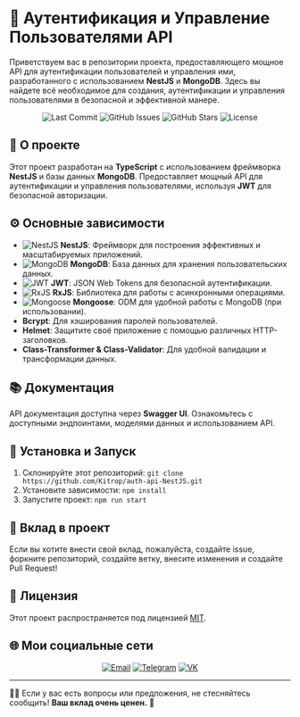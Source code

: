 # 🚀 Аутентификация и Управление Пользователями API

Приветствуем вас в репозитории проекта, предоставляющего мощное API для аутентификации пользователей и управления ими, разработанного с использованием **NestJS** и **MongoDB**. Здесь вы найдете всё необходимое для создания, аутентификации и управления пользователями в безопасной и эффективной манере.

<p align="center">
  <img src="https://img.shields.io/github/last-commit/Kitrop/auth-api-NestJS" alt="Last Commit">
  <img src="https://img.shields.io/github/issues/Kitrop/auth-api-NestJS" alt="GitHub Issues">
  <img src="https://img.shields.io/github/stars/Kitrop/auth-api-NestJS?style=social" alt="GitHub Stars">
  <img src="https://img.shields.io/github/license/Kitrop/auth-api-NestJS" alt="License">
</p>

## 🌟 О проекте

Этот проект разработан на **TypeScript** с использованием фреймворка **NestJS** и базы данных **MongoDB**. Предоставляет мощный API для аутентификации и управления пользователями, используя **JWT** для безопасной авторизации.

## ⚙️ Основные зависимости

- ![NestJS](https://img.shields.io/badge/-NestJS-E0234E?style=flat-square&logo=NestJS&logoColor=white) **NestJS**: Фреймворк для построения эффективных и масштабируемых приложений.
- ![MongoDB](https://img.shields.io/badge/-MongoDB-47A248?style=flat-square&logo=MongoDB&logoColor=white) **MongoDB**: База данных для хранения пользовательских данных.
- ![JWT](https://img.shields.io/badge/-JWT-000000?style=flat-square&logo=JSON%20Web%20Tokens&logoColor=white) **JWT**: JSON Web Tokens для безопасной аутентификации.
- ![RxJS](https://img.shields.io/badge/-RxJS-B7178C?style=flat-square&logo=ReactiveX&logoColor=white) **RxJS**: Библиотека для работы с асинхронными операциями.
- ![Mongoose](https://img.shields.io/badge/-Mongoose-880000?style=flat-square&logo=MongoDB&logoColor=white) **Mongoose**: ОDM для удобной работы с MongoDB (при использовании).
- **Bcrypt**: Для хэширования паролей пользователей.
- **Helmet**: Защитите своё приложение с помощью различных HTTP-заголовков.
- **Class-Transformer & Class-Validator**: Для удобной валидации и трансформации данных.

## 📚 Документация

API документация доступна через **Swagger UI**. Ознакомьтесь с доступными эндпоинтами, моделями данных и использованием API.

## 🔧 Установка и Запуск

1. Склонируйте этот репозиторий: `git clone https://github.com/Kitrop/auth-api-NestJS.git`
2. Установите зависимости: `npm install`
3. Запустите проект: `npm run start`

## 🌱 Вклад в проект

Если вы хотите внести свой вклад, пожалуйста, создайте issue, форкните репозиторий, создайте ветку, внесите изменения и создайте Pull Request!

## 📝 Лицензия

Этот проект распространяется под лицензией [MIT](LICENSE).

## 🌐 Мои социальные сети

<p align="center">
  <a href="mailto:zhenya.shabolin.03@gmail.com"><img src="https://img.shields.io/badge/-Email-D14836?style=flat-square&logo=Gmail&logoColor=white" alt="Email"></a>
  <a href="https://t.me/ShbEvg"><img src="https://img.shields.io/badge/-Telegram-2CA5E0?style=flat-square&logo=Telegram&logoColor=white" alt="Telegram"></a>
  <a href="https://vk.com/zhenyashab"><img src="https://img.shields.io/badge/-VK-4680C2?style=flat-square&logo=VK&logoColor=white" alt="VK"></a>
</p>

---

👨‍💻 Если у вас есть вопросы или предложения, не стесняйтесь сообщить! **Ваш вклад очень ценен.** 🙌
